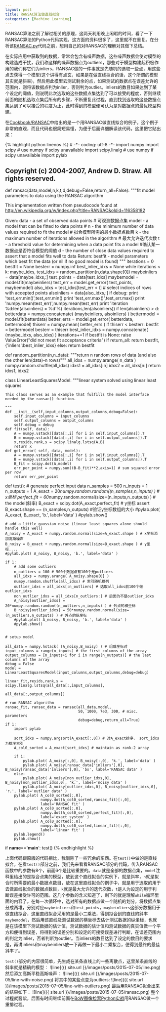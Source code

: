 ```yaml
---
layout: post
title: RANSAC算法做直线拟合
categories: [Machine Learning]
---
```


RANSAC算法之前了解过相关的原理，这两天利用晚上闲暇的时间，看了一下RANSAC算法的Python代码实现，这方面的资料很多了，这里就不在重复。在分析该[RANSAC.py](http://wiki.scipy.org/Cookbook/RANSAC)代码之前，想用自己的对RANSAC的理解对其做下总结。

在实际应用中获取到的数据，常常会包含有噪声数据，这些噪声数据会使对模型的构建造成干扰，我们称这样的噪声数据点为outliers，那些对于模型构建起积极作用的我们称它们为inliers，RANSAC做的一件事就是先随机的选取一些点，用这些点去获得一个模型(这个讲得有点玄，如果是在做直线拟合的话，这个所谓的模型其实就是斜率)，然后用此模型去测试剩余的点，如果测试的数据点在误差允许的范围内，则将该数据点判为inlier，否则判为outlier。inliers的数目如果达到了某个设定的阈值，则说明此次选取的这些数据点集达到了可以接受的程度，否则继续前面的随机选取点集后所有的步骤，不断重复此过程，直到找到选取的这些数据点集达到了可以接受的程度为止，此时得到的模型便可认为是对数据点的最优模型构建。

在[Cookbook/RANSAC](http://wiki.scipy.org/Cookbook/RANSAC)中给出的是一个用RANSAC做直线拟合的例子。这个例子非常的直观，而且代码也很简短易懂，为便于后面详细解读该代码，这里把它贴出来：

<div class="preserve-original-format">
{% highlight python linenos %}
# -*- coding: utf-8 -*-
import numpy
import scipy # use numpy if scipy unavailable
import scipy.linalg # use numpy if scipy unavailable
import pylab

## Copyright (c) 2004-2007, Andrew D. Straw. All rights reserved.

def ransac(data,model,n,k,t,d,debug=False,return_all=False):
    """fit model parameters to data using the RANSAC algorithm

This implementation written from pseudocode found at
http://en.wikipedia.org/w/index.php?title=RANSAC&oldid=116358182

Given:
    data - a set of observed data points # 可观测数据点集
    model - a model that can be fitted to data points #
    n - the minimum number of data values required to fit the model # 拟合模型所需的最小数据点数目
    k - the maximum number of iterations allowed in the algorithm # 最大允许迭代次数
    t - a threshold value for determining when a data point fits a model #确认某一数据点是否符合模型的阈值
    d - the number of close data values required to assert that a model fits well to data
Return:
    bestfit - model parameters which best fit the data (or nil if no good model is found)
"""
    iterations = 0
    bestfit = None
    besterr = numpy.inf
    best_inlier_idxs = None
    while iterations < k:
        maybe_idxs, test_idxs = random_partition(n,data.shape[0])
        maybeinliers = data[maybe_idxs,:]
        test_points = data[test_idxs]
        maybemodel = model.fit(maybeinliers)
        test_err = model.get_error( test_points, maybemodel)
        also_idxs = test_idxs[test_err < t] # select indices of rows with accepted points
        alsoinliers = data[also_idxs,:]
        if debug:
            print 'test_err.min()',test_err.min()
            print 'test_err.max()',test_err.max()
            print 'numpy.mean(test_err)',numpy.mean(test_err)
            print 'iteration %d:len(alsoinliers) = %d'%(
                iterations,len(alsoinliers))
        if len(alsoinliers) > d:
            betterdata = numpy.concatenate( (maybeinliers, alsoinliers) )
            bettermodel = model.fit(betterdata)
            better_errs = model.get_error( betterdata, bettermodel)
            thiserr = numpy.mean( better_errs )
            if thiserr < besterr:
                bestfit = bettermodel
                besterr = thiserr
                best_inlier_idxs = numpy.concatenate( (maybe_idxs, also_idxs) )
        iterations+=1
    if bestfit is None:
        raise ValueError("did not meet fit acceptance criteria")
    if return_all:
        return bestfit, {'inliers':best_inlier_idxs}
    else:
        return bestfit

def random_partition(n,n_data):
    """return n random rows of data (and also the other len(data)-n rows)"""
    all_idxs = numpy.arange( n_data )
    numpy.random.shuffle(all_idxs)
    idxs1 = all_idxs[:n]
    idxs2 = all_idxs[n:]
    return idxs1, idxs2

class LinearLeastSquaresModel:
    """linear system solved using linear least squares

    This class serves as an example that fulfills the model interface
    needed by the ransac() function.

    """
    def __init__(self,input_columns,output_columns,debug=False):
        self.input_columns = input_columns
        self.output_columns = output_columns
        self.debug = debug
    def fit(self, data):
        A = numpy.vstack([data[:,i] for i in self.input_columns]).T
        B = numpy.vstack([data[:,i] for i in self.output_columns]).T
        x,resids,rank,s = scipy.linalg.lstsq(A,B)
        return x
    def get_error( self, data, model):
        A = numpy.vstack([data[:,i] for i in self.input_columns]).T
        B = numpy.vstack([data[:,i] for i in self.output_columns]).T
        B_fit = scipy.dot(A,model)
        err_per_point = numpy.sum((B-B_fit)**2,axis=1) # sum squared error per row
        return err_per_point

def test():
    # generate perfect input data
    n_samples = 500
    n_inputs = 1
    n_outputs = 1
    A_exact = 20*numpy.random.random((n_samples,n_inputs) ) # x坐标
    perfect_fit = 60*numpy.random.normal(size=(n_inputs,n_outputs) ) # the model(斜率)
    B_exact = scipy.dot(A_exact,perfect_fit) # y坐标
    assert B_exact.shape == (n_samples,n_outputs) #验证y坐标数组的大小
    #pylab.plot( A_exact, B_exact, 'b.', label='data' )
    #pylab.show()

    # add a little gaussian noise (linear least squares alone should handle this well)
    A_noisy = A_exact + numpy.random.normal(size=A_exact.shape ) # x坐标添加高斯噪声
    B_noisy = B_exact + numpy.random.normal(size=B_exact.shape ) # y坐标....
    #pylab.plot( A_noisy, B_noisy, 'b.', label='data' )

    if 1:
        # add some outliers
        n_outliers = 100 # 500个数据点有100个是putliers
        all_idxs = numpy.arange( A_noisy.shape[0] )
        numpy.random.shuffle(all_idxs) # 索引随机排列
        outlier_idxs = all_idxs[:n_outliers] # 选取all_idxs前100个做outlier_idxs
        non_outlier_idxs = all_idxs[n_outliers:] # 后面的不是outlier_idxs
        A_noisy[outlier_idxs] =  20*numpy.random.random((n_outliers,n_inputs) ) # 外点的横坐标
        B_noisy[outlier_idxs] = 50*numpy.random.normal(size=(n_outliers,n_outputs) ) # 外点的纵坐标
        #pylab.plot( A_noisy, B_noisy, 'b.', label='data' )
        #pylab.show()


    # setup model

    all_data = numpy.hstack( (A_noisy,B_noisy) ) # 组成坐标对
    input_columns = range(n_inputs) # the first columns of the array
    output_columns = [n_inputs+i for i in range(n_outputs)] # the last columns of the array
    debug = False
    model = LinearLeastSquaresModel(input_columns,output_columns,debug=debug)

    linear_fit,resids,rank,s = scipy.linalg.lstsq(all_data[:,input_columns],
                                                  all_data[:,output_columns])

    # run RANSAC algorithm
    ransac_fit, ransac_data = ransac(all_data,model,
                                     50, 1000, 7e3, 300, # misc. parameters
                                     debug=debug,return_all=True)
    if 1:
        import pylab

        sort_idxs = numpy.argsort(A_exact[:,0]) # 对A_exact排序， sort_idxs为排序索引
        A_col0_sorted = A_exact[sort_idxs] # maintain as rank-2 array

        if 1:
            pylab.plot( A_noisy[:,0], B_noisy[:,0], 'k.', label='data' )
            pylab.plot( A_noisy[ransac_data['inliers'],0], B_noisy[ransac_data['inliers'],0], 'bx', label='RANSAC data' )
        else:
            pylab.plot( A_noisy[non_outlier_idxs,0], B_noisy[non_outlier_idxs,0], 'k.', label='noisy data' )
            pylab.plot( A_noisy[outlier_idxs,0], B_noisy[outlier_idxs,0], 'r.', label='outlier data' )
        pylab.plot( A_col0_sorted[:,0],
                    numpy.dot(A_col0_sorted,ransac_fit)[:,0],
                    label='RANSAC fit' )
        pylab.plot( A_col0_sorted[:,0],
                    numpy.dot(A_col0_sorted,perfect_fit)[:,0],
                    label='exact system' )
        pylab.plot( A_col0_sorted[:,0],
                    numpy.dot(A_col0_sorted,linear_fit)[:,0],
                    label='linear fit' )
        pylab.legend()
        pylab.show()

if __name__=='__main__':
    test()
{% endhighlight %}
</div>

上面代码跟原版的代码相比，我删除了一些冗余的东西。在`test()`中做的是直线拟合。在看`test()`部分之前，我们先来看看RANSAC部分的代码，传入RANSAC函数中的参数有8个，前面6个是比较重要的。`data`就是全部的数据点集，`model`注释里给出的是拟合点集的模型，放到这个直线拟合的实例下，就是斜率，`n`就是拟合时所需要的最小数据点数目，放在这里直线拟合的例子中，就是用于选取的用于去做直线拟合的数据点数目，`k`就是最大允许的迭代次数，`t`是人为设定的用于判断误差接受许可的范围。这几个参数的含义知道了，剩下的就是理解`while`循环里面的内容了。在每一次循环中，选对所有的数据点做一个随机的划分，将数据点集分成两堆，分别对应`maybeinliers`和`test_points`，`maybeinliers`这部分数据用于做直线拟合，这里直线拟合采用的是最小二乘法，得到拟合到的直线的斜率`maybemodel`，然后用该直线及测试数据的横坐标去估计测试数据的纵坐标，也就是在该模型下测试数据的估计值，测试数据的估计值和测试数据的真实值做一个平方和便得到误差，将得到的误差分别和设定的可接受误差进行判断，在误差范围内的判定为inlier，否者判断为outlier。当inliers的数目达到了设定的数目的要求是，再讲inliers和maybeinliers放一下再做一下最小二乘拟合，便得到最终的最佳斜率了。

`test()`部分的内容很简单，先生成在某条直线上的一些离散点，这里某条直线的斜率就是精确的模型：
![line]({{ site.url }}/images/posts/2015-07-05/line.png)
然后添加高斯平稳高斯噪声：
![line]({{ site.url }}/images/posts/2015-07-05/line-with-noise.png)
将其中的某些点变为outliers:
![line]({{ site.url }}/images/posts/2015-07-05/line-with-outliers.png)
最后用RANSAC拟合出来的结果如下：
![line]({{ site.url }}/images/posts/2015-07-05/ransac.png)
整个过程就酱紫，后面有时间继续前面在[BoW图像检索Python实战](http://yongyuan.name/blog/practical-BoW-for-image-retrieval-with-python.html)用RANSAC做一个重排过程。
